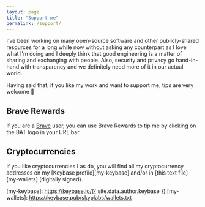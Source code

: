 ```yaml
---
layout: page
title: "Support me"
permalink: /support/
---
```

I've been working on many open-source software and other publicly-shared resources for a long while now without asking any counterpart as I love what I'm doing and I deeply think that good engineering is a matter of sharing and exchanging with people. Also, security and privacy go hand-in-hand with transparency and we definitely need more of it in our actual world.

Having said that, if you like my work and want to support me, tips are very welcome 🙂

## Brave Rewards

If you are a [Brave][brave] user, you can use Brave Rewards to tip me by clicking on the BAT logo in your URL bar.

## Cryptocurrencies

If you like cryptocurrencies I as do, you will find all my cryptocurrency addresses on my [Keybase profile][my-keybase] and/or in [this text file][my-wallets] (digitally signed).

 [brave]: https://brave.com
 [my-keybase]: https://keybase.io/{{ site.data.author.keybase }}
 [my-wallets]: https://keybase.pub/skyplabs/wallets.txt
